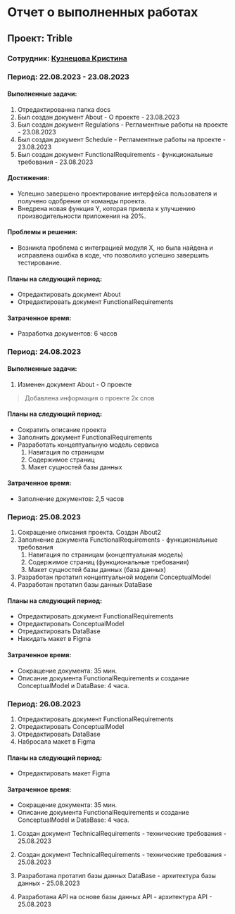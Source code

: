 # Отчет о выполненных работах

## Проект: Trible

### Сотрудник: [Кузнецова Кристина](https://github.com/kuznetskriss)

### Период: 22.08.2023 - 23.08.2023

#### Выполненные задачи:

1. Отредактированна папка docs
2. Был создан документ About - О проекте - 23.08.2023
3. Был создан документ Regulations - Регламентные работы на проекте - 23.08.2023
4. Был создан документ Schedule - Регламентные работы на проекте - 23.08.2023
5. Был создан документ FunctionalRequirements - функциональные требования - 23.08.2023

#### Достижения:

- Успешно завершено проектирование интерфейса пользователя и получено одобрение от команды проекта.
- Внедрена новая функция Y, которая привела к улучшению производительности приложения на 20%.

#### Проблемы и решения:

- Возникла проблема с интеграцией модуля X, но была найдена и исправлена ошибка в коде, что позволило успешно завершить тестирование.

#### Планы на следующий период:

- Отредактировать документ About
- Отредактировать документ FunctionalRequirements

#### Затраченное время:

- Разработка документов: 6 часов

### Период: 24.08.2023

#### Выполненные задачи:

1. Изменен документ About - О проекте
> Добавлена информация о проекте 2к слов

#### Планы на следующий период:

- Сократить описание проекта
- Заполнить документ FunctionalRequirements
- Разработать концептуальную модель сервиса
    1. Навигация по страницам
    2. Содержимое страниц
    3. Макет сущностей базы данных


#### Затраченное время:
- Заполнение документов: 2,5 часов

### Период: 25.08.2023

1. Сокращение описания проекта. Создан About2
2. Заполнение документа FunctionalRequirements - функциональные требования
    1. Навигация по страницам (концептуальная модель)
    2. Содержимое страниц (функциональные требования)
    3. Макет сущностей базы данных (база данных)
3. Разработан протатип концептуальной модели ConceptualModel
4. Разработан протатип базы данных DataBase

#### Планы на следующий период:
- Отредактировать документ FunctionalRequirements
- Отредактировать ConceptualModel
- Отредактировать DataBase
- Накидать макет в Figma

#### Затраченное время:
- Сокращение документа: 35 мин.
- Описание документа FunctionalRequirements и создание ConceptualModel и DataBase: 4 часа.

### Период: 26.08.2023

1. Отредактировать документ FunctionalRequirements
2. Отредактировать ConceptualModel
3. Отредактировать DataBase
4. Набросала макет в Figma

#### Планы на следующий период:

- Отредактировать макет Figma

#### Затраченное время:

- Сокращение документа: 35 мин.
- Описание документа FunctionalRequirements и создание ConceptualModel и DataBase: 4 часа.


1. Создан документ TechnicalRequirements - технические требования - 25.08.2023
2. Создан документ TechnicalRequirements - технические требования - 25.08.2023

3. Разработана протатип базы данных DataBase - архитектура базы данных - 25.08.2023
4. Разработана API на основе базы данных API - архитектура API - 25.08.2023